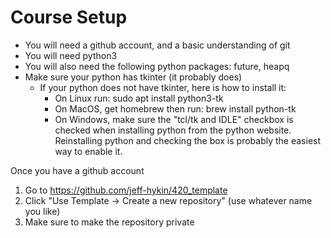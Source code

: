 # Course Setup 


- You will need a github account, and a basic understanding of git
- You will need python3
- You will also need the following python packages: future, heapq
- Make sure your python has tkinter (it probably does)
  - If your python does not have tkinter, here is how to install it:
    - On Linux run: sudo apt install python3-tk
    - On MacOS, get homebrew then run: brew install python-tk
    - On Windows, make sure the "tcl/tk and IDLE" checkbox is checked when installing python
from the python website. Reinstalling python and checking the box is probably the easiest way
to enable it.

Once you have a github account
1. Go to https://github.com/jeff-hykin/420_template
2. Click "Use Template -> Create a new repository" (use whatever name you like)
3. Make sure to make the repository private


